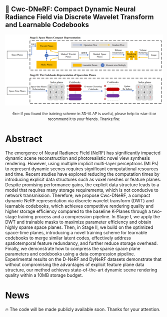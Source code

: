 ## :book: Cwc-DNeRF: Compact Dynamic Neural Radiance Field via Discrete Wavelet Transform and Learnable Codebooks
<img src=".\images\framework.jpg" style="zoom:60%;" />

<p align="center">
  <small>:fire: If you found the training scheme in 3D-VLAP is useful, please help to :star: it or recommend it to your friends. Thanks:fire:</small>
</p>



# Abstract

The emergence of Neural Radiance Field (NeRF) has significantly impacted dynamic scene reconstruction and photorealistic novel view synthesis rendering. However, using multiple implicit multi-layer perceptrons (MLPs) to represent dynamic scenes requires significant computational resources and time. Recent studies have explored reducing the computation times by introducing explicit data structures such as voxel meshes or feature planes. Despite promising performance gains, the explicit data structure leads to a model that requires many storage requirements, which is not conducive to network transmission. Therefore, we propose Cwc-DNeRF, a compact dynamic NeRF representation via discrete wavelet transform (DWT) and learnable codebooks, which achieves competitive rendering quality and higher storage efficiency compared to the baseline K-Planes through a two-stage training process and a compression pipeline. In Stage I, we apply the DWT and trainable masks to maximize parameter efficiency and obtain highly sparse space planes. Then, in Stage II, we build on the optimized space-time planes, introducing a novel training scheme for learnable codebooks to merge similar latent codes, effectively address spatiotemporal feature redundancy, and further reduce storage overhead. Finally, we demonstrate how to compress the sparse space plane parameters and codebooks using a data compression pipeline. Experimental results on the D-NeRF and DyNeRF datasets demonstrate that without compromising the advantages of explicit feature plane data structure, our method achieves state-of-the-art dynamic scene rendering quality within a 10MB storage budget.

# News

:fire: The code will be made publicly available soon. Thanks  for your attention.

